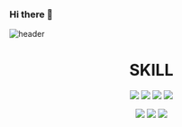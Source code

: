 ### Hi there 👋

<!--
**harinworld/harinworld** is a ✨ _special_ ✨ repository because its `README.md` (this file) appears on your GitHub profile.

Here are some ideas to get you started:

- 🔭 I’m currently working on ...
- 🌱 I’m currently learning ...

- 👯 I’m looking to collaborate on ...
- 🤔 I’m looking for help with ...
- 💬 Ask me about ...
- 📫 How to reach me: ...
- 😄 Pronouns: ...
- ⚡ Fun fact: ...
-->

![header](https://capsule-render.vercel.app/api?type=waving&color=7CEBD4&height=300&section=header&text=Hi%20%20%20I'm%20JeongMin&fontSize=90)
<div align=center>
<h1>SKILL</h1>
<img src="https://img.shields.io/badge/HTML5-E34F26?style=plastic&logo=HTML5&logoColor=white"/>   <img src="https://img.shields.io/badge/CSS3-1572B6?style=plastic&logo=CSS3&logoColor=white"/>   <img src="https://img.shields.io/badge/Sass-CC6699?style=plastic&logo=Sass&logoColor=white"/>   <img src="https://img.shields.io/badge/JavaScript-F7DF1E?style=plastic&logo=JavaScript&logoColor=white"/>

<img src="https://img.shields.io/badge/React-61DAFB?style=plastic&logo=React&logoColor=white"/>   <img src="https://img.shields.io/badge/Next.js-000000?style=plastic&logo=Next.js&logoColor=white"/>   <img src="https://img.shields.io/badge/Vue.js-4FC08D?style=plastic&logo=Vue.js&logoColor=white"/></div>

